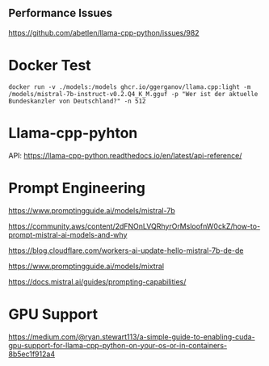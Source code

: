 
## Performance Issues

https://github.com/abetlen/llama-cpp-python/issues/982



# Docker Test

    docker run -v ./models:/models ghcr.io/ggerganov/llama.cpp:light -m /models/mistral-7b-instruct-v0.2.Q4_K_M.gguf -p "Wer ist der aktuelle Bundeskanzler von Deutschland?" -n 512


# Llama-cpp-pyhton

API: 
https://llama-cpp-python.readthedocs.io/en/latest/api-reference/


# Prompt Engineering 

https://www.promptingguide.ai/models/mistral-7b

https://community.aws/content/2dFNOnLVQRhyrOrMsloofnW0ckZ/how-to-prompt-mistral-ai-models-and-why

https://blog.cloudflare.com/workers-ai-update-hello-mistral-7b-de-de

https://www.promptingguide.ai/models/mixtral

https://docs.mistral.ai/guides/prompting-capabilities/


# GPU Support

https://medium.com/@ryan.stewart113/a-simple-guide-to-enabling-cuda-gpu-support-for-llama-cpp-python-on-your-os-or-in-containers-8b5ec1f912a4